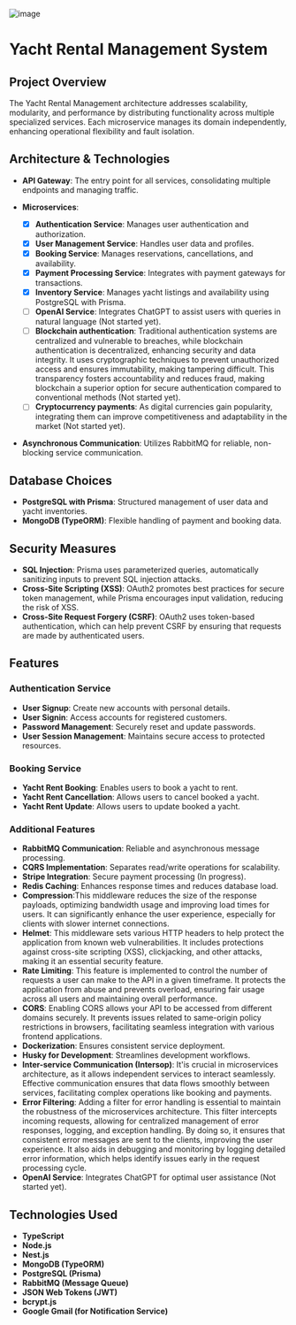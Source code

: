  

![image](https://github.com/user-attachments/assets/dfd953b5-2963-4fb8-9778-6f60be73937b)

# Yacht Rental Management System

## Project Overview
The Yacht Rental Management architecture addresses scalability, modularity, and performance by distributing functionality across multiple specialized services. Each microservice manages its domain independently, enhancing operational flexibility and fault isolation.

## Architecture & Technologies
- **API Gateway**: The entry point for all services, consolidating multiple endpoints and managing traffic.
  
- **Microservices**:
  -[x] **Authentication Service**: Manages user authentication and authorization.
  -[x] **User Management Service**: Handles user data and profiles.
  -[x] **Booking Service**: Manages reservations, cancellations, and availability.
  -[x] **Payment Processing Service**: Integrates with payment gateways for transactions.
  -[x] **Inventory Service**: Manages yacht listings and availability using PostgreSQL with Prisma.
  -[ ] **OpenAI Service**: Integrates ChatGPT to assist users with queries in natural language (Not started yet).
  -[ ] **Blockchain authentication**: Traditional authentication systems are centralized and vulnerable to breaches, while blockchain authentication is decentralized, enhancing security and data integrity. It uses cryptographic techniques to prevent unauthorized access and ensures immutability, making tampering difficult. This transparency fosters accountability and reduces fraud, making blockchain a superior option for secure authentication compared to conventional methods (Not started yet).
  -[ ] **Cryptocurrency payments**:  As digital currencies gain popularity, integrating them can improve competitiveness and adaptability in the market (Not started yet).

- **Asynchronous Communication**: Utilizes RabbitMQ for reliable, non-blocking service communication.

## Database Choices
- **PostgreSQL with Prisma**: Structured management of user data and yacht inventories.
- **MongoDB (TypeORM)**: Flexible handling of payment and booking data.

## Security Measures
- **SQL Injection**: Prisma uses parameterized queries, automatically sanitizing inputs to prevent SQL injection attacks.
- **Cross-Site Scripting (XSS)**: OAuth2 promotes best practices for secure token management, while Prisma encourages input validation, reducing the risk of XSS.
- **Cross-Site Request Forgery (CSRF)**: OAuth2 uses token-based authentication, which can help prevent CSRF by ensuring that requests are made by authenticated users.
 
## Features
### Authentication Service
- **User Signup**: Create new accounts with personal details.
- **User Signin**: Access accounts for registered customers.
- **Password Management**: Securely reset and update passwords.
- **User Session Management**: Maintains secure access to protected resources.

### Booking Service
- **Yacht Rent Booking**: Enables users to book a yacht to rent.
- **Yacht Rent Cancellation**: Allows users to cancel booked a yacht.
- **Yacht Rent Update**: Allows users to update booked a yacht.

### Additional Features
- **RabbitMQ Communication**: Reliable and asynchronous message processing.
- **CQRS Implementation**: Separates read/write operations for scalability.
- **Stripe Integration**: Secure payment processing (In progress).
- **Redis Caching**: Enhances response times and reduces database load.
- **Compression**:This middleware reduces the size of the response payloads, optimizing bandwidth usage and improving load times for users. It can significantly enhance the user experience, especially for clients with slower internet connections.
- **Helmet**: This middleware sets various HTTP headers to help protect the application from known web vulnerabilities. It includes protections against cross-site scripting (XSS), clickjacking, and other attacks, making it an essential security feature.
- **Rate Limiting**: This feature is implemented to control the number of requests a user can make to the API in a given timeframe. It protects the application from abuse and prevents overload, ensuring fair usage across all users and maintaining overall performance.
- **CORS**: Enabling CORS allows your API to be accessed from different domains securely. It prevents issues related to same-origin policy restrictions in browsers, facilitating seamless integration with various frontend applications.
- **Dockerization**: Ensures consistent service deployment.
- **Husky for Development**: Streamlines development workflows.
- **Inter-service Communication (Intersop)**: It'is crucial in microservices architecture, as it allows independent services to interact seamlessly. Effective communication ensures that data flows smoothly between services, facilitating complex operations like booking and payments. 
- **Error Filtering**: Adding a filter for error handling is essential to maintain the robustness of the microservices architecture. This filter intercepts incoming requests, allowing for centralized management of error responses, logging, and exception handling. By doing so, it ensures that consistent error messages are sent to the clients, improving the user experience. It also aids in debugging and monitoring by logging detailed error information, which helps identify issues early in the request processing cycle.
- **OpenAI Service**: Integrates ChatGPT for optimal user assistance (Not started yet).
 
 
## Technologies Used
- **TypeScript**
- **Node.js**
- **Nest.js**
- **MongoDB (TypeORM)**
- **PostgreSQL (Prisma)**
- **RabbitMQ (Message Queue)**
- **JSON Web Tokens (JWT)**
- **bcrypt.js**
- **Google Gmail (for Notification Service)**


